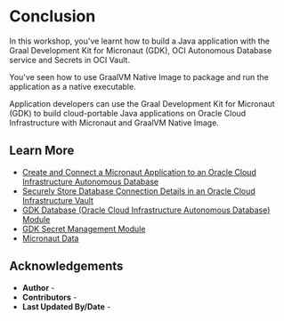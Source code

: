 # Conclusion

In this workshop, you've learnt how to build a Java application with the Graal Development Kit for Micronaut (GDK), OCI Autonomous Database service and Secrets in OCI Vault.

You've seen how to use GraalVM Native Image to package and run the application as a native executable.

Application developers can use the Graal Development Kit for Micronaut (GDK) to build cloud-portable Java applications on Oracle Cloud Infrastructure with Micronaut and GraalVM Native Image.

## Learn More

- [Create and Connect a Micronaut Application to an Oracle Cloud Infrastructure Autonomous Database](https://graal.cloud/gdk/gdk-modules/database/micronaut-autonomous-database-oci/?buildTool=maven&lang=java)
- [Securely Store Database Connection Details in an Oracle Cloud Infrastructure Vault](https://graal.cloud/gdk/gdk-modules/secret-management/micronaut-secrets-oci-mysql/?buildTool=maven&lang=java)
- [GDK Database (Oracle Cloud Infrastructure Autonomous Database) Module](https://graal.cloud/gdk/modules/#database)
- [GDK Secret Management Module](https://graal.cloud/gdk/modules/#secret-management)
- [Micronaut Data](https://micronaut-projects.github.io/micronaut-data/latest/guide/)

## Acknowledgements

* **Author** - [](var:author)
* **Contributors** - [](var:contributors)
* **Last Updated By/Date** - [](var:last_updated)
